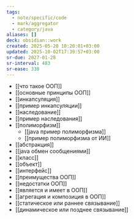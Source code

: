 ```yaml
---
tags:
  - note/specific/code
  - mark/aggregator
  - category/java
aliases: []
deck: obsidian::work
created: 2025-05-20 10:20:01+03:00
updated: 2025-10-02T17:39:57+03:00
sr-due: 2027-01-28
sr-interval: 483
sr-ease: 330
---
```


- [[что такое ООП]]
- [[основные принципы ООП]]
- [[инкапсуляция]]
- [[пример инкапсуляции]]
- [[наследование]]
- [[пример наследования]]
- [[полиморфизм]]
	- [[java пример полиморфизма]]
	- [[пример полиморфизма от ИИ]]
- [[абстракция]]
- [[java обмен сообщениями]]
- [[класс]]
- [[объект]]
- [[интерфейс]]
- [[преимущества ООП]]
- [[недостатки ООП]]
- [[является и имеет в ООП]]
- [[агрегация и композиция в ООП]]
- [[статическое или раннее связывание]]
- [[динамическое или позднее связывание]]
